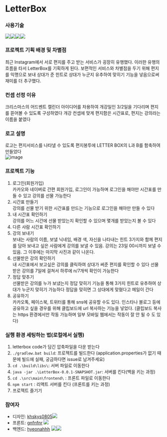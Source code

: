 # LetterBox

### 사용기술
<img src="https://img.shields.io/badge/SpringBoot-6DB33F?style=flat&logo=SpringBoot&logoColor=white" /><img src="https://img.shields.io/badge/MySQL-4479A1?style=flat&logo=MySQL&logoColor=white" /><img src="https://img.shields.io/badge/React-61DAFB?style=flat&logo=React&logoColor=white"/><img src="https://img.shields.io/badge/Figma-F24E1E?style=flat&logo=Figma&logoColor=white"/>

### 프로젝트 기획 배경 및 차별점
최근 Instagram에서 서로 편지를 주고 받는 서비스가 굉장히 유행했다. 이러한 유행의 흐름을 타서 LetterBox를 기획하게 된다.
보편적인 서비스와 차별점을 두기 위해 편지를 익명으로 보내 상대가 준 힌트로 상대가 누군지 유추하여 맞히기 기능을 넣음으로써 재미를 더 추구했다.

### 컨셉 선정 이유
크리스마스의 어드벤트 캘린더 아이디어를 차용하여 개강일인 3/2일을 기다리며 편지를 뜯어볼 수 있도록 구성하였다
개강 컨셉에 맞게 편지함은 시간표로, 편지는 강의라는 이름을 붙였다

### 로고 설명
 로고는 편지서비스를 나타낼 수 있도록 편지봉투에 LETTER BOX의 L과 B를 함축하여 만들었다
<br> ![image](https://user-images.githubusercontent.com/91455804/219406983-34b79ba2-5eea-4017-aaad-0eb185a7ae2d.png)


### 프로젝트 기능
1. 로그인(회원가입)<br>
  카카오와 네이버로 간편 회원가입, 로그인이 가능하며 로그인을 해야만 시간표를 만들 수 있고 강의를 선물 가능한다
2. 시간표 만들기<br>
  강의를 선물 받기 위한 시간표를 만드는 기능으로 로그인을 해야만 만들 수 있다
3. 내 시간표 확인하기<br>
  강의를 어느 시간에 선물 받았는지 확인할 수 있으며 몇개를 받았는지 볼 수 있다
4. 다른 사람 시간표 확인하기<br>
6. 강의 보내기<br>
  보내는 사람의 이름, 보낼 닉네임, 배경 색, 자신을 나타내는 힌트 3가지와 함께 편지를 담아 보내고 싶은 사람에게 강의를 보낼 수 있음. 강의는 23일 00시까지 보낼 수 있음. 그 이후에는 마지막 사진과 같이 나온다.
7. 선물받은 강의 확인하기<br>
  내 시간표에서 보고싶은 강의를 클릭하여 상대가 써준 편지를 확인할 수 있다 선물받은 강의를 7일에 걸쳐서 하루에 n/7개씩 확인이 가능한다
8. 정답 맞추기<br>
  선물받은 강의를 누가 보냈는지 정답 맞히기 기능을 통해 3가지 힌트로 유추하여 상대가 누군지 맞히기 가능하다 정답을 맞히면 그 상대에게 맞혔다고 메일이 간다
9. 공유하기 <br>
 카카오톡, 페이스북, 트위터를 통해 sns에 공유할 수도 있다. 인스타나 블로그 등에 공유하고 싶을 경우를 위해 클립보드에 url 복사하는 기능을 넣었다.
 (클립보드 복사는 https 환경에서만 작동 가능하며 일부 모바일 웹에서는 작동이 잘 안 될 수 도 있다)

### 실행 환경 세팅하는 법(로컬에서 실행)
1. letterbox code가 담긴 압축파일을 다운 받는다
4. `./gradlew.bat build`: 프로젝트를 빌드한다 
  (application.properties가 없기 때문에 빌드에 실패, 궁금하다면 issue로 남겨주세요)
5. `cd .\build\libs\`: 서버 파일로 이동한다
6. `java -jar .\LetterBox-0.0.1-SNAPSHOT.jar`: 서버를 킨다(백을 키는 과정)
2. `cd .\src\main\frontend\` : 프론트 파일로 이동한다 
3. `npm start` : 리액트 서버를 킨다 (프론트를 키는 과정)
4. 프로젝트 즐기기

### 참여자
- 디자인: [khskys0805](https://github.com/khskys0805)<img src="https://img.shields.io/badge/Figma-F24E1E?style=flat&logo=Figma&logoColor=white"/>
- 프론트: [gnfnfnr](https://github.com/gnfnfnr) <img src="https://img.shields.io/badge/React-61DAFB?style=flat&logo=React&logoColor=white"/>
- 백엔드: [hyeonahhh](https://github.com/hyeonahhh) <img src="https://img.shields.io/badge/SpringBoot-6DB33F?style=flat&logo=SpringBoot&logoColor=white" /><img src="https://img.shields.io/badge/MySQL-4479A1?style=flat&logo=MySQL&logoColor=white" />
